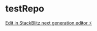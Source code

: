 # testRepo

[Edit in StackBlitz next generation editor ⚡️](https://stackblitz.com/~/github.com/aadenir/testRepo)